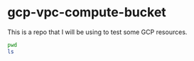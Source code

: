 # gcp-vpc-compute-bucket
This is a repo that I will be using to test some GCP resources.
```bash
pwd
ls
````
